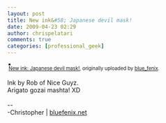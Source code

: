 ```yaml
---
layout: post
title: New ink&#58; Japanese devil mask!
date: 2009-04-23 02:29
author: chrispelatari
comments: true
categories: [professional_geek]
---
```


<div style="text-align:left;padding:3px;">
<a href="http://www.flickr.com/photos/blue_fenix/3467963904/" title="photo sharing"><img src="http://farm4.static.flickr.com/3612/3467963904_db3db5ce20.jpg" style="border:solid 2px #000000;" alt="" /></a>
<br />
<span style="font-size:.8em;margin-top:0;"><a href="http://www.flickr.com/photos/blue_fenix/3467963904/">New ink: Japanese devil mask!</a>, originally uploaded by <a href="http://www.flickr.com/people/blue_fenix/">blue_fenix</a>.</span>
</div>
<p>
Ink by Rob of Nice Guyz.<br />
Arigato gozai mashta! XD<br />
<br />
--<br />
-Christopher | <a href="http://bluefenix.net">bluefenix.net</a>
</p>
